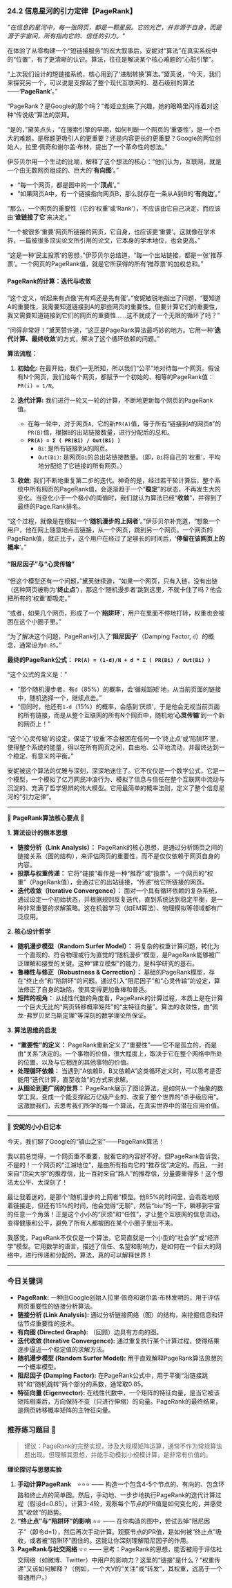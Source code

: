 ### **24.2 信息星河的引力定律【PageRank】**

*"在信息的星河中，每一张网页，都是一颗星辰。它的光芒，并非源于自身，而是源于宇宙间，所有指向它的、信任的引力。"*

在体验了从零构建一个“短链接服务”的宏大叙事后，安妮对“算法”在真实系统中的“位置”，有了更清晰的认识。算法，往往是解决某个核心难题的“心脏引擎”。

“上次我们设计的短链接系统，核心用到了‘进制转换’算法。”黛芙说，“今天，我们来探究另一个，可以说是支撑起了整个现代互联网的、基石级别的算法——‘**PageRank**’。”

“PageRank？是Google的那个吗？”希娅立刻来了兴趣，她的眼睛里闪烁着对这种“传说级”算法的崇拜。

“是的，”黛芙点头，“在搜索引擎的早期，如何判断一个网页的‘重要性’，是一个巨大的难题。是标题更吸引人的更重要？还是内容更长的更重要？Google的两位创始人，拉里·佩奇和谢尔盖·布林，提出了一个革命性的想法。”

伊莎贝尔用一个生动的比喻，解释了这个想法的核心：“他们认为，互联网，就是一个由无数网页组成的、巨大的‘**有向图**’。”

-   “每一个网页，都是图中的一个‘**顶点**’。”
-   “如果网页A中，有一个链接指向网页B，那么就存在一条从A到B的‘**有向边**’。”

“那么，一个网页的重要性（它的‘权重’或‘Rank’），不应该由它自己决定，而应该由‘**谁链接了它**’来决定。”

“一个被很多‘重要’网页所链接的网页，它自身，也应该更‘重要’。这就像在学术界，一篇被很多顶尖论文所引用的论文，它本身的学术地位，也会更高。”

“这是一种‘民主投票’的思想，”伊莎贝尔总结道，“每一个出站链接，都是一张‘推荐票’。一个网页的PageRank值，就是它所获得的所有‘推荐票’的加权总和。”

#### **PageRank的计算：迭代与收敛**

“这个定义，听起来有点像‘先有鸡还是先有蛋’。”安妮敏锐地指出了问题，“要知道A的重要性，我需要知道链接到A的那些网页的重要性。但要计算它们的重要性，我又需要知道链接到它们的网页的重要性……这不就成了一个无限的循环了吗？”

“问得非常好！”黛芙赞许道，“这正是PageRank算法最巧妙的地方。它用一种‘**迭代计算、最终收敛**’的方式，解决了这个循环依赖的问题。”

**算法流程：**

1.  **初始化:** 在最开始，我们一无所知，所以我们“公平”地对待每一个网页。假设有N个网页，我们给每个网页，都赋予一个初始的、相等的PageRank值：`PR(i) = 1/N`。

2.  **迭代计算:** 我们进行一轮又一轮的计算，不断地更新每个网页的PageRank值。
    -   在每一轮中，对于网页`A`，它的新`PR(A)`值，等于所有“链接到`A`的网页`B`”的`PR(B)`值，根据`B`的出站链接数量，进行分配后的总和。
    -   **`PR(A) = Σ ( PR(Bi) / Out(Bi) )`**
        -   `Bi`: 是所有链接到`A`的网页。
        -   `Out(Bi)`: 是网页`Bi`的总出站链接数量。（即，`Bi`将自己的‘权重’，平均地分配给了它链接的所有网页。）

3.  **收敛:** 我们不断地重复第二步的迭代。神奇的是，经过若干轮计算后，整个系统中所有网页的PageRank值，会逐渐趋于一个“**稳定**”的状态，不再发生大的变化。当变化小于一个极小的阈值时，我们就认为算法已经“**收敛**”，并得到了最终的Page.Rank排名。

“这个过程，就像是在模拟一个‘**随机漫步的上网者**’。”伊莎贝尔补充道，“想象一个用户，他在网上随意地点击链接，从一个网页，跳到另一个网页。一个网页的PageRank值，就正比于，这个用户在经过了足够长的时间后，‘**停留在该网页上的概率**’。”

#### **“阻尼因子”与“心灵传输”**

“但这个模型还有一个问题，”黛芙继续道，“如果一个网页，只有入链，没有出链（这种网页被称为‘**终止点**’），那这个‘随机漫步者’跳到这里，不就卡住了吗？他会把所有的‘权重’都吸走。”

“或者，如果几个网页，形成了一个‘**陷阱环**’，用户在里面不停地打转，权重也会被困在这个小圈子里。”

“为了解决这个问题，PageRank引入了‘**阻尼因子**’（Damping Factor, `d`）的概念，通常设为`0.85`。”

**最终的PageRank公式：**
**`PR(A) = (1-d)/N + d * Σ ( PR(Bi) / Out(Bi) )`**

“这个公式的含义是：”
-   “那个随机漫步者，有`d`（85%）的概率，会‘循规蹈矩’地，从当前页面的链接中，随机选择一个，继续点击。”
-   “但同时，他还有`1-d`（15%）的概率，会感到‘厌烦’，于是他会无视当前页面的所有链接，而是从整个互联网的所有N个网页中，随机地‘**心灵传输**’到一个新的网页上！”

“这个‘心灵传输’的设定，保证了‘权重’不会被困在任何一个‘终止点’或‘陷阱环’里，使得整个系统的能量，得以在所有网页之间，自由地、公平地流动，并最终达到一个稳定、有意义的平衡。”

安妮被这个算法的优雅与深刻，深深地迷住了。它不仅仅是一个数学公式，它是一个模型，一个模拟了亿万网民冲浪行为、模拟了信息与信任在整个互联网中流动与沉淀的、充满了哲学思辨的伟大模型。它用最简单的概率法则，定义了整个信息星河的“引力定律”。

---

🌸 **PageRank算法核心要点** 🌸

**1. 算法设计的根本思想**
- **链接分析（Link Analysis）：** PageRank的核心思想，是通过分析网页之间的链接关系（图的结构），来评估网页的重要性，而不是仅仅依赖于网页自身的内容。
- **投票与权重传递：** 它将“链接”看作是一种“推荐”或“投票”。一个网页的“权重”（PageRank值），会通过它的出站链接，“传递”给它所链接的网页。
- **迭代收敛（Iterative Convergence）：** 面对一个具有循环依赖的复杂系统，通过设定一个初始状态，并根据规则反复迭代，直到系统达到稳定平衡，是一种非常重要的求解策略。这在机器学习（如EM算法）、物理模拟等领域都有广泛应用。

**2. 核心设计哲学**
- **随机漫步模型（Random Surfer Model）：** 将复杂的权重计算问题，转化为一个直观的、符合物理或行为直觉的“随机漫步”模型，是PageRank能够被广泛理解和接受的关键。这种“建立模型”的能力，是科学研究的基石。
- **鲁棒性与修正（Robustness & Correction）：** 基础的PageRank模型，存在“终止点”和“陷阱环”的问题。通过引入“阻尼因子”和“心灵传输”的设定，算法修正了自身的缺陷，使其变得更加鲁棒和普适。
- **矩阵的视角：** 从线性代数的角度看，PageRank的计算过程，本质上是在计算一个巨大无比的“网页转移概率矩阵”的“主特征向量”。算法的收敛性，由“佩龙-弗罗贝尼乌斯定理”等深刻的数学理论所保证。

**3. 算法思维的启发**
- **“重要性”的定义：** PageRank重新定义了“重要性”——它不是孤立的，而是由“关系”决定的。一个事物的价值，很大程度上，取决于它在整个网络中所处的位置，以及与它相连的其他事物的价值。
- **处理循环依赖：** 当遇到“A依赖B，B又依赖A”这类循环定义时，可以思考是否能用“迭代计算，直至收敛”的方式来求解。
- **从图论到更广阔的世界：** PageRank展示了图论算法，是如何从一个抽象的数学工具，变成一个能支撑起万亿级产业的、改变了整个世界的“杀手级应用”。这激励我们，去思考我们所学的每一个算法，在真实世界中的潜在应用价值。

---

🎀 **安妮的小小日记本**

今天，我们聊了Google的“镇山之宝”——PageRank算法！

我以前总觉得，一个网页重不重要，就看它的内容好不好。但PageRank告诉我，不是的！一个网页的“江湖地位”，是由所有指向它的“推荐信”决定的。而且，一封来自“顶尖大学”的推荐信，比一百封来自“路人”的推荐信，分量要重得多！这个想法太公平、太深刻了！

最让我着迷的，是那个“随机漫步的上网者”模型。他85%的时间里，会乖乖地顺着链接走，但还有15%的时间，他会觉得“无聊”，然后“biu”的一下，瞬移到宇宙的任意一个角落！正是这个小小的“厌烦”和“任性”，才让整个互联网的信息流动，变得健康和公平，避免了所有人都被困在某个小圈子里出不来。

我感觉，PageRank不仅仅是一个算法，它简直就是一个小型的“社会学”或“经济学”模型。它用数学的语言，描述了信任、名望和影响力，是如何在一个巨大的网络中，进行传递和分配的。算法，真的可以解释世界！

---

### 今日关键词

- **PageRank:** 一种由Google创始人拉里·佩奇和谢尔盖·布林发明的，用于评估网页重要性的链接分析算法。
- **链接分析 (Link Analysis):** 通过分析链接网络（图）的结构，来挖掘信息和评估节点重要性的技术。
- **有向图 (Directed Graph):** （回顾）边具有方向的图。
- **迭代收敛 (Iterative Convergence):** 通过重复执行某个计算过程，使得结果逐步逼近一个稳定值的求解方法。
- **随机漫步模型 (Random Surfer Model):** 用于直观解释PageRank算法思想的一个概率模型。
- **阻尼因子 (Damping Factor):** 在PageRank公式中，用于平衡“沿链接跳转”和“随机跳转”两个部分的系数，通常取0.85。
- **特征向量 (Eigenvector):** 在线性代数中，一个矩阵的特征向量，是当它被该矩阵相乘后，方向保持不变（只进行伸缩）的向量。PageRank的最终结果，是网页转移概率矩阵的主特征向量。

### 推荐练习题目 🧲  
> 建议：PageRank的完整实现，涉及大规模矩阵运算，通常不作为常规算法题出现。但理解其思想，并能手动模拟小规模计算，是非常有价值的。

**理论探讨与思想实验**  
1.  **手动计算PageRank** ⭐⭐⭐ —— 构造一个包含4-5个节点的、有向的、包含环路和终止点的简单图。然后，手动地、一步步地执行PageRank的迭代计算过程（假设d=0.85）。计算3-4轮，观察每个节点的PR值是如何变化的，并感受其“收敛”的趋势。
2.  **“终止点”与“陷阱环”的影响** ⭐⭐ —— 在你构造的图中，尝试去掉“阻尼因子”（即令d=1），然后再次手动计算。观察节点的PR值，是如何被“终止点”吸收，或者被“陷阱环”困住的。这能让你深刻理解阻尼因子的作用。
3.  **PageRank与社交网络** ⭐⭐ —— 思考：PageRank的思想，能否被用于评估社交网络（如微博、Twitter）中用户的影响力？这里的“链接”是什么？“权重传递”又该如何解释？（例如，一个大V的“关注”或“转发”，其权重，远高于一个普通用户。）
